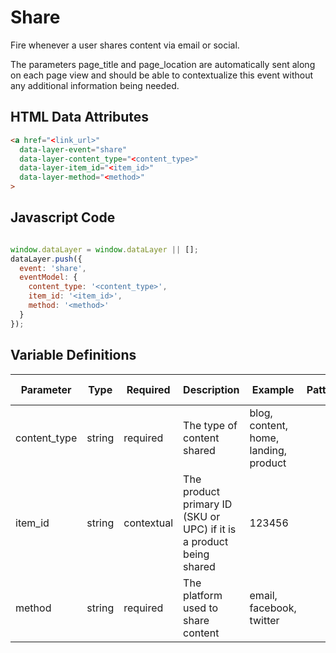 # Share

Fire whenever a user shares content via email or social. 

The parameters page_title and page_location are automatically sent along on each page view and should be able to contextualize this event without any additional information being needed.

## HTML Data Attributes

```html
<a href="<link_url>"
  data-layer-event="share"
  data-layer-content_type="<content_type>"
  data-layer-item_id="<item_id>"
  data-layer-method="<method>"
>
```

## Javascript Code

```js

window.dataLayer = window.dataLayer || [];
dataLayer.push({
  event: 'share',
  eventModel: {
    content_type: '<content_type>',
    item_id: '<item_id>',
    method: '<method>'
  }
});
```

## Variable Definitions

|Parameter|Type|Required|Description|Example|Pattern|Min Length|Max Length|
| --- | --- | --- | --- | --- | --- | --- | --- |
|content_type|string|required|The type of content shared|blog, content, home, landing, product|
|item_id|string|contextual|The product primary ID (SKU or UPC) if it is a product being shared|123456|
|method|string|required|The platform used to share content|email, facebook, twitter|